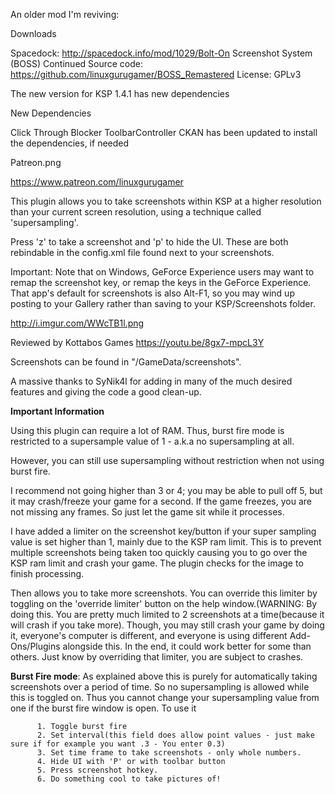 An older mod I'm reviving:

Downloads

Spacedock: http://spacedock.info/mod/1029/Bolt-On Screenshot System (BOSS) Continued
Source code: https://github.com/linuxgurugamer/BOSS_Remastered
License:  GPLv3

 

The new version for KSP 1.4.1 has new dependencies

New Dependencies

Click Through Blocker
ToolbarController
CKAN has been updated to install the dependencies, if needed

Patreon.png

https://www.patreon.com/linuxgurugamer

This plugin allows you to take screenshots within KSP at a higher resolution than your current screen resolution, using a technique called 'supersampling'.

Press 'z' to take a screenshot and 'p' to hide the UI. These are both rebindable in the config.xml file found next to your screenshots.

Important:  Note that on Windows, GeForce Experience users may want to remap the screenshot key, or remap the keys in the GeForce Experience. That app's default for screenshots is also Alt-F1, so you may wind up posting to your Gallery rather than saving to your KSP/Screenshots folder.

 
http://i.imgur.com/WWcTB1l.png

Reviewed by Kottabos Games
https://youtu.be/8gx7-mpcL3Y

Screenshots can be found in "/GameData/screenshots".

A massive thanks to SyNik4l for adding in many of the much desired features and giving the code a good clean-up.

**Important Information**

Using this plugin can require a lot of RAM. Thus, burst fire mode is restricted to a supersample value of 1 - a.k.a no supersampling at all.

However, you can still use supersampling without restriction when not using burst fire.

I recommend not going higher than 3 or 4; you may be able to pull off 5, but it may crash/freeze your game for a second. If the game freezes, you are not missing any frames. So just let the game sit while it processes.

I have added a limiter on the screenshot key/button if your super sampling value is set higher than 1, mainly due to the KSP ram limit. This is to prevent multiple screenshots being taken too quickly causing you to go over the KSP ram limit and crash your game. The plugin checks for the image to finish processing.

Then allows you to take more screenshots. You can override this limiter by toggling on the 'override limiter' button on the help window.(WARNING: By doing this. You are pretty much limited to 2 screenshots at a time(because it will crash if you take more). Though, you may still crash your game by doing it, everyone's computer is different, and everyone is using different Add-Ons/Plugins alongside this. In the end, it could work better for some than others. Just know by overriding that limiter, you are subject to crashes.

**Burst Fire mode**: As explained above this is purely for automatically taking screenshots over a period of time. So no supersampling is allowed while this is toggled on. Thus you cannot change your supersampling value from one if the burst fire window is open. To use it

          1. Toggle burst fire
          2. Set interval(this field does allow point values - just make sure if for example you want .3 - You enter 0.3)
          3. Set time frame to take screenshots - only whole numbers.
          4. Hide UI with 'P' or with toolbar button
          5. Press screenshot hotkey.
          6. Do something cool to take pictures of!
